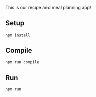 This is our recipe and meal planning app!

Setup
---
 
```
npm install
```
 
 
 
Compile
---
 
```
npm run compile
```


Run
---
 
```
npm run
```